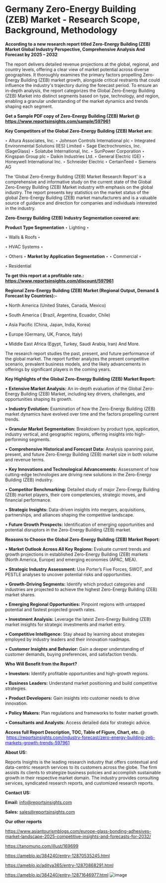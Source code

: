 # Germany Zero-Energy Building (ZEB) Market - Research Scope, Background, Methodology

<strong>According to a new research report titled Zero-Energy Building (ZEB) Market Global Industry Perspective, Comprehensive Analysis And Forecast by 2025 – 2032</strong>

The report delivers detailed revenue projections at the global, regional, and country levels, offering a clear view of market potential across diverse geographies. It thoroughly examines the primary factors propelling Zero-Energy Building (ZEB) market growth, alongside critical restraints that could influence the industry's trajectory during the forecast period. To ensure an in-depth analysis, the report categorizes the Global Zero-Energy Building (ZEB) Market into distinct segments based on type, technology, and region, enabling a granular understanding of the market dynamics and trends shaping each segment.

<strong>Get a Sample PDF copy of Zero-Energy Building (ZEB) Market </strong><strong>@<a href=https://www.reportsinsights.com/sample/597961 style=color:#0000ff;> https://www.reportsinsights.com/sample/597961</a></strong></font>

<strong>Key Competitors of the Global Zero-Energy Building (ZEB) Market are:</strong>

‣ Altura Associates, Inc.
‣ Johnson Controls International plc
‣ Integrated Environmental Solutions (IES) Limited
‣ Sage Electrochromics, Inc. (SageGlass)
‣ Solatube International, Inc.
‣ SunPower Corporation
‣ Kingspan Group plc
‣ Daikin Industries Ltd.
‣ General Electric (GE)
‣ Honeywell International Inc.
‣ Schneider Electric
‣ CertainTeed
‣ Siemens AG

The ‘Global Zero-Energy Building (ZEB) Market Research Report’ is a comprehensive and informative study on the current state of the Global Zero-Energy Building (ZEB) Market industry with emphasis on the global industry. The report presents key statistics on the market status of the global Zero-Energy Building (ZEB) market manufacturers and is a valuable source of guidance and direction for companies and individuals interested in the industry.

<strong>Zero-Energy Building (ZEB) Industry Segmentation covered are:</strong>

<strong>Product Type Segmentation</strong>
‣
Lighting
‣ 

‣ Walls & Roofs
‣ 

‣ HVAC Systems
‣ 

‣ Others
‣ 
<strong>Market by Application Segmentation</strong>
‣
‣  Commercial
‣ 

‣ Residential

<strong>To get this report at a profitable rate.: <a href=https://www.reportsinsights.com/discount/597961 style=color:#0000ff;>https://www.reportsinsights.com/discount/597961</a></strong></font>

<strong>Regional Zero-Energy Building (ZEB) Market (Regional Output, Demand &amp; Forecast by Countries):-</strong>

• North America (United States, Canada, Mexico)

• South America ( Brazil, Argentina, Ecuador, Chile)

• Asia Pacific (China, Japan, India, Korea)

• Europe (Germany, UK, France, Italy)

• Middle East Africa (Egypt, Turkey, Saudi Arabia, Iran) And More.

The research report studies the past, present, and future performance of the global market. The report further analyzes the present competitive scenario, prevalent business models, and the likely advancements in offerings by significant players in the coming years.

<strong>Key Highlights of the Global Zero-Energy Building (ZEB) Market Report:</strong>

• <strong>Extensive Market Analysis:</strong> An in-depth evaluation of the Global Zero-Energy Building (ZEB) Market, including key drivers, challenges, and opportunities shaping its growth.

• <strong>Industry Evolution:</strong> Examination of how the Zero-Energy Building (ZEB) market dynamics have evolved over time and the factors propelling current trends.

• <strong>Granular Market Segmentation:</strong> Breakdown by product type, application, industry vertical, and geographic regions, offering insights into high-performing segments.

• <strong>Comprehensive Historical and Forecast Data:</strong> Analysis spanning past, present, and future Zero-Energy Building (ZEB) market size in both volume and revenue terms.

• <strong>Key Innovations and Technological Advancements:</strong> Assessment of how cutting-edge technologies are driving new solutions in the Zero-Energy Building (ZEB) industry.

• <strong>Competitor Benchmarking:</strong> Detailed study of major Zero-Energy Building (ZEB) market players, their core competencies, strategic moves, and financial performance.

• <strong>Strategic Insights:</strong> Data-driven insights into mergers, acquisitions, partnerships, and alliances shaping the competitive landscape.

• <strong>Future Growth Prospects:</strong> Identification of emerging opportunities and potential disruptors in the Zero-Energy Building (ZEB) market.

<strong>Reasons to Choose the Global Zero-Energy Building (ZEB) Market Report:</strong>

• <strong>Market Outlook Across All Key Regions:</strong> Evaluate current trends and growth projections in established Zero-Energy Building (ZEB) markets (North America, Europe) and emerging economies (APAC, MEA).

• <strong>Strategic Industry Assessment:</strong> Use Porter’s Five Forces, SWOT, and PESTLE analyses to uncover potential risks and opportunities.

• <strong>Growth-Driving Segments:</strong> Identify which product categories and industries are projected to achieve the highest Zero-Energy Building (ZEB) market shares.

• <strong>Emerging Regional Opportunities:</strong> Pinpoint regions with untapped potential and fastest projected growth rates.

• <strong>Investment Analysis:</strong> Leverage the latest Zero-Energy Building (ZEB) market insights for strategic investments and market entry.

• <strong>Competitive Intelligence:</strong> Stay ahead by learning about strategies employed by industry leaders and their innovation roadmaps.

• <strong>Customer Insights and Behavior:</strong> Gain a deeper understanding of customer demands, buying preferences, and satisfaction trends.

<strong>Who Will Benefit from the Report?</strong>

• <strong>Investors:</strong> Identify profitable opportunities and high-growth regions.

• <strong>Business Leaders:</strong> Understand market positioning and build competitive strategies.

• <strong>Product Developers:</strong> Gain insights into customer needs to drive innovation.

• <strong>Policy Makers:</strong> Plan regulations and frameworks to foster market growth.

• <strong>Consultants and Analysts:</strong> Access detailed data for strategic advice.
</ul>
<strong>Access full Report Description, TOC, Table of Figure, Chart, etc. </strong>@  <a href=https://reportsinsights.com/industry-forecast/zero-energy-building-zeb-markets-growth-trends-597961 style=color:#0000ff;>https://reportsinsights.com/industry-forecast/zero-energy-building-zeb-markets-growth-trends-597961</a></font>

<strong><strong>About US</strong>:</strong>

Reports Insights is the leading research industry that offers contextual and data-centric research services to its customers across the globe. The firm assists its clients to strategize business policies and accomplish sustainable growth in their respective market domain. The industry provides consulting services, syndicated research reports, and customized research reports.

<strong>Contact US:</strong>

<p class=""""><b>Email:</b> <a href=mailto:info@reportsinsights.com>info@reportsinsights.com</a></p>
<p class=""""><b>Sales:</b> <a href=mailto:sales@reportsinsights.com>sales@reportsinsights.com</a></p>

<strong>Our other reports</strong>

<a href=https://www.asiantourismblogs.com/europe-glass-bonding-adhesives-market-landscape-2025-competitive-insights-and-forecasts-for-2032/>https://www.asiantourismblogs.com/europe-glass-bonding-adhesives-market-landscape-2025-competitive-insights-and-forecasts-for-2032/</a>

<a href=https://tanomuno.com/illust/169699>https://tanomuno.com/illust/169699</a>

<a href=https://ameblo.jp/384240/entry-12870535245.html>https://ameblo.jp/384240/entry-12870535245.html</a>

<a href=https://ameblo.jp/aditya365/entry-12870868291.html>https://ameblo.jp/aditya365/entry-12870868291.html</a>

<a href=https://ameblo.jp/384240/entry-12871646977.html>https://ameblo.jp/384240/entry-12871646977.html</a>
![image](https://github.com/user-attachments/assets/aa8bacd6-1df0-4269-8fa0-4f408a1b29bb)
